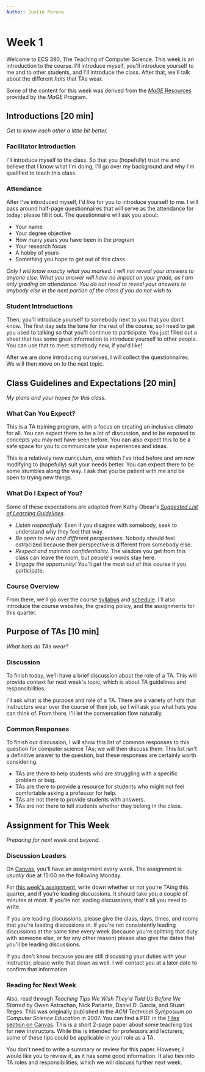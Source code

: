 ```yaml
---
Author: Justin Perona
---
```


# Week 1

Welcome to ECS 390, The Teaching of Computer Science.
This week is an introduction to the course.
I'll introduce myself, you'll introduce yourself to me and to other students, and I'll introduce the class.
After that, we'll talk about the different *hats* that TAs wear.

Some of the content for this week was derived from the [*MaGE* Resources](https://sites.google.com/mtholyoke.edu/mage-training-curriculum/home) provided by the *MaGE* Program.

## Introductions [20 min]

*Get to know each other a little bit better.*

### Facilitator Introduction

I'll introduce myself to the class.
So that you (hopefully) trust me and believe that I know what I'm doing, I'll go over my background and why I'm qualified to teach this class.

### Attendance

After I've introduced myself, I'd like for you to introduce yourself to me.
I will pass around half-page questionnaires that will serve as the attendance for today; please fill it out.
The questionnaire will ask you about:

* Your name
* Your degree objective
* How many years you have been in the program
* Your research focus
* A hobby of yours
* Something you hope to get out of this class

*Only I will know exactly what you marked.
I will not reveal your answers to anyone else.
What you answer will have no impact on your grade, as I am only grading on attendance.
You do not need to reveal your answers to anybody else in the next portion of the class if you do not wish to.*

### Student Introductions

Then, you'll introduce yourself to somebody next to you that you don't know.
The first day sets the tone for the rest of the course, so I need to get you used to talking so that you'll continue to participate.
You just filled out a sheet that has some great information to introduce yourself to other people.
You can use that to meet somebody new, if you'd like!

After we are done introducing ourselves, I will collect the questionnaires.
We will then move on to the next topic.

## Class Guidelines and Expectations [20 min]

*My plans and your hopes for this class.*

### What Can You Expect?

This is a TA training program, with a focus on creating an inclusive climate for all.
You can expect there to be a lot of discussion, and to be exposed to concepts you may not have seen before.
You can also expect this to be a safe space for you to communicate your experiences and ideas.

This is a relatively new curriculum, one which I've tried before and am now modifying to (hopefully) suit your needs better.
You can expect there to be some stumbles along the way.
I ask that you be patient with me and be open to trying new things.

### What Do I Expect of You?

Some of these expectations are adapted from Kathy Obear's [*Suggested List of Learning Guidelines*](https://drkathyobear.com/).

* *Listen respectfully.* Even if you disagree with somebody, seek to understand why they feel that way.
* *Be open to new and different perspectives.* Nobody should feel ostracized because their perspective is different from somebody else.
* *Respect and maintain confidentiality.* The wisdom you get from this class can leave the room, but people's words stay here.
* *Engage the opportunity!* You'll get the most out of this course if you participate.

### Course Overview

From there, we'll go over the course [syllabus](../syllabus/syllabus.md) and [schedule](../syllabus/schedule.csv).
I'll also introduce the course websites, the grading policy, and the assignments for this quarter.

## Purpose of TAs [10 min]

*What hats do TAs wear?*

### Discussion

To finish today, we'll have a brief discussion about the role of a TA.
This will provide context for next week's topic, which is about TA guidelines and responsibilities.

I'll ask what is the purpose and role of a TA.
There are a variety of *hats* that instructors wear over the course of their job, so I will ask you what hats you can think of.
From there, I'll let the conversation flow naturally.

### Common Responses

To finish our discussion, I will show this list of common responses to this question for computer science TAs; we will then discuss them.
This list isn't a definitive answer to the question, but these responses are certainly worth considering.

* TAs are there to help students who are struggling with a specific problem or bug.
* TAs are there to provide a resource for students who might not feel comfortable asking a professor for help.
* TAs are not there to provide students with answers.
* TAs are not there to tell students whether they belong in the class.

## Assignment for This Week

*Preparing for next week and beyond.*

### Discussion Leaders

On [Canvas](https://canvas.ucdavis.edu/courses/369850), you'll have an assignment every week.
The assignment is *usually* due at 15:00 on the following Monday.

For [this week's assignment](https://canvas.ucdavis.edu/courses/369850/assignments/372345), write down whether or not you're TAing this quarter, and if you're leading discussions.
It should take you a couple of minutes at most.
If you're not leading discussions, that's all you need to write.

If you are leading discussions, please give the class, days, times, and rooms that you're leading discussions in.
If you're not consistently leading discussions at the same time every week (because you're splitting that duty with someone else, or for any other reason) please also give the dates that you'll be leading discussions.

If you don't know because you are still discussing your duties with your instructor, please write that down as well.
I will contact you at a later date to confirm that information.

### Reading for Next Week

Also, read through *Teaching Tips We Wish They'd Told Us Before We Started* by Owen Astrachan, Nick Parlante, Daniel D. Garcia, and Stuart Reges.
This was originally published in the *ACM Technical Symposium on Computer Science Education* in 2007.
You can find a PDF in the [Files section on Canvas](https://canvas.ucdavis.edu/files/6661006/download?download_frd=1).
This is a short 2-page paper about some teaching tips for new instructors.
While this is intended for professors and lecturers, some of these tips could be applicable in your role as a TA.

You don't need to write a summary or review for this paper.
However, I would like you to review it, as it has some good information.
It also ties into TA roles and responsibilities, which we will discuss further next week.
